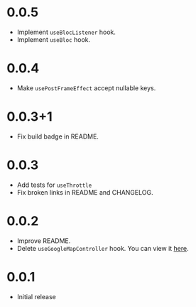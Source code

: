 # 0.0.5

- Implement `useBlocListener` hook.
- Implement `useBloc` hook.

# 0.0.4

- Make `usePostFrameEffect` accept nullable keys.

# 0.0.3+1

- Fix build badge in README.

# 0.0.3

- Add tests for `useThrottle`
- Fix broken links in README and CHANGELOG.

# 0.0.2

- Improve README.
- Delete `useGoogleMapController` hook. You can view it
  [here](https://github.com/leancodepl/flutter_corelibrary/blob/leancode_hooks-v0.0.1/packages/leancode_hooks/lib/src/use_google_map_controller.dart).

# 0.0.1

- Initial release

